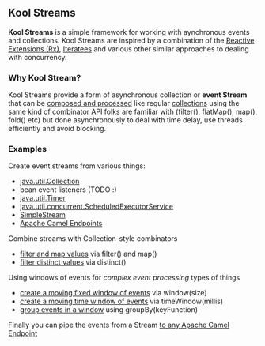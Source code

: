 ## Kool Streams

**Kool Streams** is a simple framework for working with aynchronous events and collections. Kool Streams are inspired by a combination of the [Reactive Extensions (Rx)](http://msdn.microsoft.com/en-us/data/gg577609),
[Iteratees](http://okmij.org/ftp/Streams.html) and various other similar approaches to dealing with concurrency.

### Why Kool Stream?

Kool Streams provide a form of asynchronous collection or **event Stream** that can be
[composed and processed](https://github.com/koolapp/koolapp/blob/master/koolapp-stream/src/test/kotlin/test/koolapp/stream/CollectionTest.kt#L15)
like regular [collections](http://jetbrains.github.com/kotlin/versions/snapshot/apidocs/kotlin/java/util/Collection-extensions.html)
using the same kind of combinator API folks are familiar with (filter(), flatMap(), map(), fold() etc)
but done asynchronously to deal with time delay, use threads efficiently and avoid blocking.

### Examples

Create event streams from various things:

* [java.util.Collection](https://github.com/koolapp/koolapp/blob/master/koolapp-stream/src/test/kotlin/test/koolapp/stream/CollectionTest.kt#L10)
* bean event listeners (TODO :)
* [java.util.Timer](https://github.com/koolapp/koolapp/blob/master/koolapp-stream/src/test/kotlin/test/koolapp/stream/TimerTest.kt#L14)
* [java.util.concurrent.ScheduledExecutorService](https://github.com/koolapp/koolapp/blob/master/koolapp-stream/src/test/kotlin/test/koolapp/stream/ScheduledExecutorServiceTest.kt#L17)
* [SimpleStream](https://github.com/koolapp/koolapp/blob/master/koolapp-stream/src/test/kotlin/test/koolapp/stream/SimpleStreamTest.kt#L15)
* [Apache Camel Endpoints](https://github.com/koolapp/koolapp/blob/master/koolapp-camel/src/test/kotlin/test/koolapp/camel/EndpointConsumeTest.kt#L27)

Combine streams with Collection-style combinators

* [filter and map values](https://github.com/koolapp/koolapp/blob/master/koolapp-stream/src/test/kotlin/test/koolapp/stream/CollectionTest.kt#L15) via filter() and map()
* [filter distinct values](https://github.com/koolapp/koolapp/blob/master/koolapp-stream/src/test/kotlin/test/koolapp/stream/DistinctTest.kt#L14) via distinct()

Using windows of events for *complex event processing* types of things

* [create a moving fixed window of events](https://github.com/koolapp/koolapp/blob/master/koolapp-stream/src/test/kotlin/test/koolapp/stream/WindowTest.kt#L21) via window(size)
* [create a moving time window of events](https://github.com/koolapp/koolapp/blob/master/koolapp-stream/src/test/kotlin/test/koolapp/stream/TimeWindowTest.kt#L22) via timeWindow(millis)
* [group events in a window](https://github.com/koolapp/koolapp/blob/master/koolapp-math/src/test/kotlin/test/koolapp/math/GroupByTest.kt#L11) using groupBy(keyFunction)

Finally you can pipe the events from a Stream [to any Apache Camel Endpoint](https://github.com/koolapp/koolapp/blob/master/koolapp-camel/src/test/kotlin/test/koolapp/camel/EndpointProduceTest.kt#L33)
